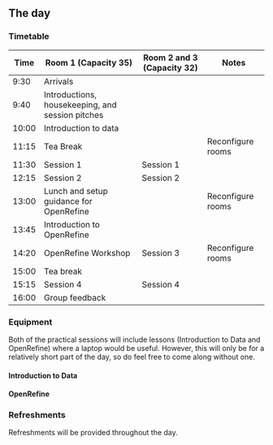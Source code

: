 The day
-------

### Timetable

| Time | Room 1 (Capacity 35) | Room 2 and 3 (Capacity 32) | Notes | 
| ---- | -------------------- | -------------------------- | ----- |
| 9:30 | Arrivals |  |  |
| 9:40 | Introductions, housekeeping, and session pitches |||
| 10:00 | Introduction to data |  |  |
| 11:15 | Tea Break |  | Reconfigure rooms |
| 11:30 | Session 1 | Session 1 |  |
| 12:15 | Session 2 | Session 2 |  |
| 13:00 | Lunch and setup guidance for OpenRefine |  | Reconfigure rooms |
| 13:45 | Introduction to OpenRefine |  |  |
| 14:20 | OpenRefine Workshop | Session 3 | Reconfigure rooms |
| 15:00 | Tea break |  |  |
| 15:15 | Session 4 | Session 4 |  |
| 16:00 | Group feedback |  |  |

### Equipment

Both of the practical sessions will include lessons (Introduction to Data and OpenRefine) where a laptop would be useful. However, this will only be for a relatively short part of the day, so do feel free to come along without one.


#### Introduction to Data


#### OpenRefine



### Refreshments

Refreshments will be provided throughout the day.


